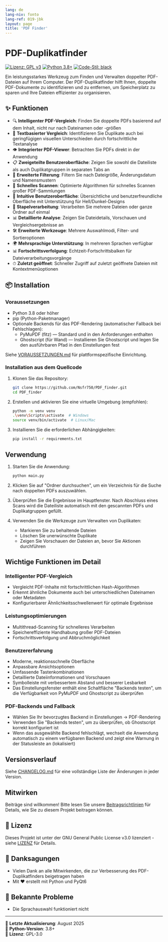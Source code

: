 ```yaml
---
lang: de
lang-niv: fonto
lang-ref: 019-jbk
layout: page
title: 'PDF Finder'
---
```


# PDF-Duplikatfinder

[![Lizenz: GPL v3](https://img.shields.io/badge/Lizenz-GPLv3-blue.svg)](https://www.gnu.org/licenses/gpl-3.0)
[![Python 3.8+](https://img.shields.io/badge/python-3.8+-blue.svg)](https://www.python.org/downloads/)
[![Code-Stil: black](https://img.shields.io/badge/code%20style-black-000000.svg)](https://github.com/psf/black)

Ein leistungsstarkes Werkzeug zum Finden und Verwalten doppelter PDF-Dateien auf Ihrem Computer. Der PDF-Duplikatfinder hilft Ihnen, doppelte PDF-Dokumente zu identifizieren und zu entfernen, um Speicherplatz zu sparen und Ihre Dateien effizienter zu organisieren.

## ✨ Funktionen

- 🔍 **Intelligenter PDF-Vergleich**: Finden Sie doppelte PDFs basierend auf dem Inhalt, nicht nur nach Dateinamen oder -größen
- 📝 **Textbasierter Vergleich**: Identifizieren Sie Duplikate auch bei geringfügigen visuellen Unterschieden durch fortschrittliche Textanalyse
- 👁 **Integrierter PDF-Viewer**: Betrachten Sie PDFs direkt in der Anwendung
- 📋 **Zweigeteilte Benutzeroberfläche**: Zeigen Sie sowohl die Dateiliste als auch Duplikatgruppen in separaten Tabs an
- 🎯 **Erweiterte Filterung**: Filtern Sie nach Dateigröße, Änderungsdatum und Namensmustern
- 🚀 **Schnelles Scannen**: Optimierte Algorithmen für schnelles Scannen großer PDF-Sammlungen
- 🎨 **Intuitive Benutzeroberfläche**: Übersichtliche und benutzerfreundliche Oberfläche mit Unterstützung für Hell/Dunkel-Designs
- 🔄 **Stapelverarbeitung**: Verarbeiten Sie mehrere Dateien oder ganze Ordner auf einmal
- 📊 **Detaillierte Analyse**: Zeigen Sie Dateidetails, Vorschauen und Vergleichsergebnisse an
- 🛠 **Erweiterte Werkzeuge**: Mehrere Auswahlmodi, Filter- und Sortieroptionen
- 🌍 **Mehrsprachige Unterstützung**: In mehreren Sprachen verfügbar
- 📊 **Fortschrittsverfolgung**: Echtzeit-Fortschrittsbalken für Dateiverarbeitungsvorgänge
- ⏱ **Zuletzt geöffnet**: Schneller Zugriff auf zuletzt geöffnete Dateien mit Kontextmenüoptionen

## 📦 Installation

### Voraussetzungen

- Python 3.8 oder höher
- pip (Python-Paketmanager)
- Optionale Backends für das PDF-Rendering (automatischer Fallback bei Fehlschlagen):
  - PyMuPDF (fitz) — Standard und in den Anforderungen enthalten
  - Ghostscript (für Wand) — Installieren Sie Ghostscript und legen Sie den ausführbaren Pfad in den Einstellungen fest

Siehe [VORAUSSETZUNGEN.md](VORAUSSETZUNGEN.md) für plattformspezifische Einrichtung.

### Installation aus dem Quellcode

1. Klonen Sie das Repository:

   ```bash
   git clone https://github.com/Nsfr750/PDF_finder.git
   cd PDF_finder
   ```

2. Erstellen und aktivieren Sie eine virtuelle Umgebung (empfohlen):

   ```bash
   python -m venv venv
   .\venv\Scripts\activate  # Windows
   source venv/bin/activate  # Linux/Mac
   ```

3. Installieren Sie die erforderlichen Abhängigkeiten:

   ```bash
   pip install -r requirements.txt
   ```

## Verwendung

1. Starten Sie die Anwendung:

   ```bash
   python main.py
   ```

2. Klicken Sie auf "Ordner durchsuchen", um ein Verzeichnis für die Suche nach doppelten PDFs auszuwählen.

3. Überprüfen Sie die Ergebnisse im Hauptfenster. Nach Abschluss eines Scans wird die Dateiliste automatisch mit den gescannten PDFs und Duplikatgruppen gefüllt.

4. Verwenden Sie die Werkzeuge zum Verwalten von Duplikaten:
   - Markieren Sie zu behaltende Dateien
   - Löschen Sie unerwünschte Duplikate
   - Zeigen Sie Vorschauen der Dateien an, bevor Sie Aktionen durchführen

## Wichtige Funktionen im Detail

### Intelligenter PDF-Vergleich

- Vergleicht PDF-Inhalte mit fortschrittlichen Hash-Algorithmen
- Erkennt ähnliche Dokumente auch bei unterschiedlichen Dateinamen oder Metadaten
- Konfigurierbarer Ähnlichkeitsschwellenwert für optimale Ergebnisse

### Leistungsoptimierungen

- Multithread-Scanning für schnelleres Verarbeiten
- Speichereffiziente Handhabung großer PDF-Dateien
- Fortschrittsverfolgung und Abbruchmöglichkeit

### Benutzererfahrung

- Moderne, reaktionsschnelle Oberfläche
- Anpassbare Ansichtsoptionen
- Umfassende Tastenkombinationen
- Detaillierte Dateiinformationen und Vorschauen
- Symbolleiste mit verbessertem Abstand und besserer Lesbarkeit
- Das Einstellungsfenster enthält eine Schaltfläche "Backends testen", um die Verfügbarkeit von PyMuPDF und Ghostscript zu überprüfen

### PDF-Backends und Fallback

- Wählen Sie Ihr bevorzugtes Backend in Einstellungen → PDF-Rendering
- Verwenden Sie "Backends testen", um zu überprüfen, ob Ghostscript korrekt konfiguriert ist
- Wenn das ausgewählte Backend fehlschlägt, wechselt die Anwendung automatisch zu einem verfügbaren Backend und zeigt eine Warnung in der Statusleiste an (lokalisiert)

## Versionsverlauf

Siehe [CHANGELOG.md](CHANGELOG.md) für eine vollständige Liste der Änderungen in jeder Version.

## Mitwirken

Beiträge sind willkommen! Bitte lesen Sie unsere [Beitragsrichtlinien](CONTRIBUTING.md) für Details, wie Sie zu diesem Projekt beitragen können.

## 📄 Lizenz

Dieses Projekt ist unter der GNU General Public License v3.0 lizenziert - siehe [LIZENZ](LIZENZ) für Details.

## 🙏 Danksagungen

- Vielen Dank an alle Mitwirkenden, die zur Verbesserung des PDF-Duplikatfinders beigetragen haben
- Mit ❤️ erstellt mit Python und PyQt6

## 🐞 Bekannte Probleme

- Die Sprachauswahl funktioniert nicht

---

📅 **Letzte Aktualisierung**: August 2025  
🐍 **Python-Version**: 3.8+  
📜 **Lizenz**: GPL-3.0
